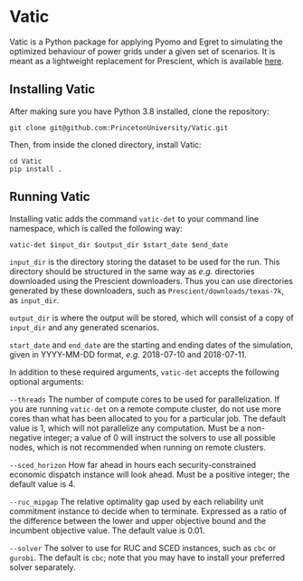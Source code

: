 # Vatic #

Vatic is a Python package for applying Pyomo and Egret to simulating the
optimized behaviour of power grids under a given set of scenarios. It is
meant as a lightweight replacement for Prescient, which is available
[here](https://github.com/grid-parity-exchange/Prescient).


## Installing Vatic ##

After making sure you have Python 3.8 installed, clone the repository:

```git clone git@github.com:PrincetonUniversity/Vatic.git```

Then, from inside the cloned directory, install Vatic:
```
cd Vatic
pip install .
```


## Running Vatic ##

Installing vatic adds the command `vatic-det` to your command line
namespace, which is called the following way:

```vatic-det $input_dir $output_dir $start_date $end_date ```

`input_dir` is the directory storing the dataset to be used for the run.
This directory should be structured in the same way as *e.g.* directories
downloaded using the Prescient downloaders. Thus you can use directories
generated by these downloaders, such as ```Prescient/downloads/texas-7k```,
as `input_dir`.

`output_dir` is where the output will be stored, which will consist of a copy
of `input_dir` and any generated scenarios.

`start_date` and `end_date` are the starting and ending dates of the simulation,
given in YYYY-MM-DD format, *e.g.* 2018-07-10 and 2018-07-11.

In addition to these required arguments, `vatic-det` accepts the following
optional arguments:

`--threads` The number of compute cores to be used for parallelization.
If you are running `vatic-det` on a remote compute cluster, do not use
more cores than what has been allocated to you for a particular job.
The default value is 1, which will not parallelize any computation. Must be
a non-negative integer; a value of 0 will instruct the solvers to use all
possible nodes, which is not recommended when running on remote clusters.

`--sced_horizon` How far ahead in hours each security-constrained economic
dispatch instance will look ahead. Must be a positive integer; the default
value is 4.

`--ruc_mipgap` The relative optimality gap used by each reliability unit
commitment instance to decide when to terminate. Expressed as a ratio
of the difference between the lower and upper objective bound and the
incumbent objective value. The default value is 0.01.

`--solver` The solver to use for RUC and SCED instances, such as `cbc` or
`gurobi`. The default is `cbc`; note that you may have to install your
preferred solver separately.
